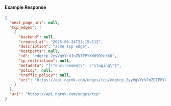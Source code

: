 <!-- Code generated for API Clients. DO NOT EDIT. -->

#### Example Response

```json
{
  "next_page_uri": null,
  "tcp_edges": [
    {
      "backend": null,
      "created_at": "2025-06-24T23:15:11Z",
      "description": "acme tcp edge",
      "hostports": null,
      "id": "edgtcp_2yyVgVYcVJnZDIFPYXN09DYeXkU",
      "ip_restriction": null,
      "metadata": "{\"environment\": \"staging\"}",
      "policy": null,
      "traffic_policy": null,
      "uri": "https://api.ngrok.com/edges/tcp/edgtcp_2yyVgVYcVJnZDIFPYXN09DYeXkU"
    }
  ],
  "uri": "https://api.ngrok.com/edges/tcp"
}
```

